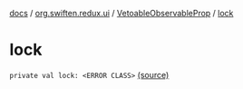 [docs](../../index.md) / [org.swiften.redux.ui](../index.md) / [VetoableObservableProp](index.md) / [lock](./lock.md)

# lock

`private val lock: <ERROR CLASS>` [(source)](https://github.com/protoman92/KotlinRedux/tree/master/common/common-ui/src/main/kotlin/org/swiften/redux/ui/ObservableProp.kt#L21)